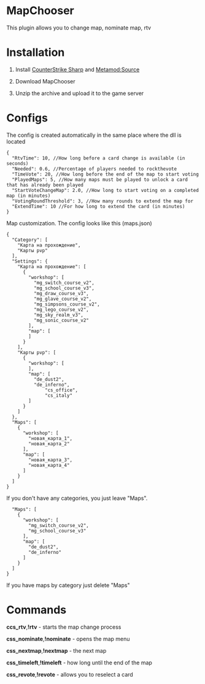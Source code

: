 # MapChooser
This plugin allows you to change map, nominate map, rtv

# Installation
1. Install [CounterStrike Sharp](https://github.com/roflmuffin/CounterStrikeSharp) and [Metamod:Source](https://www.sourcemm.net/downloads.php/?branch=master)

2. Download MapChooser

3. Unzip the archive and upload it to the game server

# Configs
The config is created automatically in the same place where the dll is located
```
{
  "RtvTime": 10, //How long before a card change is available (in seconds)
  "Needed": 0.6, //Percentage of players needed to rockthevote
  "TimeVote": 20, //How long before the end of the map to start voting
  "PlayedMaps": 5, //How many maps must be played to unlock a card that has already been played
  "StartVoteChangeMap": 2.0, //How long to start voting on a completed map (in minutes)
  "VotingRoundThreshold": 3, //How many rounds to extend the map for
  "ExtendTime": 10 //For how long to extend the card (in minutes)
}
```
Map customization.
The config looks like this (maps.json)
```
{
  "Category": [
	"Карта на прохождение",
	"Карты pvp"
  ],
  "Settings": {
    "Карта на прохождение": [
      {
        "workshop": [
          "mg_switch_course_v2",
          "mg_school_course_v3",
		  "mg_draw_course_v3",
          "mg_glave_course_v2",
          "mg_simpsons_course_v2",
		  "mg_lego_course_v2",
          "mg_sky_realm_v3",
		  "mg_sonic_course_v2"
        ],
        "map": [
        ]
      }
    ],
    "Карты pvp": [
      {
        "workshop": [
        ],
        "map": [
          "de_dust2",
          "de_inferno",
		      "cs_office",
		      "cs_italy"
        ]
      }
    ]
  },
  "Maps": [
    {
      "workshop": [
        "новая_карта_1",
        "новая_карта_2"
      ],
      "map": [
        "новая_карта_3",
        "новая_карта_4"
      ]
    }
  ]
}

```
If you don't have any categories, you just leave "Maps".
```{
  "Maps": [
    {
      "workshop": [
        "mg_switch_course_v2",
        "mg_school_course_v3"
      ],
      "map": [
        "de_dust2",
        "de_inferno"
      ]
    }
  ]
}
```
If you have maps by category just delete "Maps"
# Commands
**ccs_rtv**,**!rtv** - starts the map change process

**css_nominate**,**!nominate** - opens the map menu

**css_nextmap**,**!nextmap** - the next map

**css_timeleft**,**!timeleft** - how long until the end of the map

**css_revote**,**!revote** - allows you to reselect a card

